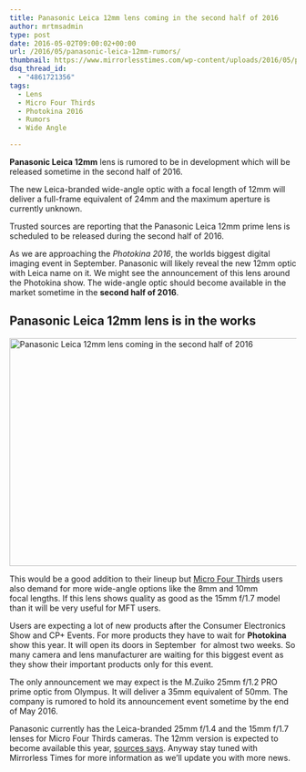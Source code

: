 ```yaml
---
title: Panasonic Leica 12mm lens coming in the second half of 2016
author: mrtmsadmin
type: post
date: 2016-05-02T09:00:02+00:00
url: /2016/05/panasonic-leica-12mm-rumors/
thumbnail: https://www.mirrorlesstimes.com/wp-content/uploads/2016/05/panasonic-12mm-lens-rumors.jpg
dsq_thread_id:
  - "4861721356"
tags:
  - Lens
  - Micro Four Thirds
  - Photokina 2016
  - Rumors
  - Wide Angle

---
```

**Panasonic Leica 12mm** lens is rumored to be in development which will be released sometime in the second half of 2016.

The new Leica-branded wide-angle optic with a focal length of 12mm will deliver a full-frame equivalent of 24mm and the maximum aperture is currently unknown.

Trusted sources are reporting that the Panasonic Leica 12mm prime lens is scheduled to be released during the second half of 2016.

As we are approaching the _Photokina 2016_, the worlds biggest digital imaging event in September. Panasonic will likely reveal the new 12mm optic with Leica name on it. We might see the announcement of this lens around the Photokina show. The wide-angle optic should become available in the market sometime in the **second half of 2016**.<!--more-->

## Panasonic Leica 12mm lens is in the works

<img class="alignnone wp-image-177 size-full" title="Panasonic Leica 12mm lens coming in the second half of 2016" src="https://i0.wp.com/www.mirrorlesstimes.com/wp-content/uploads/2016/05/panasonic-12mm-lens-rumors.jpg?resize=600%2C400&#038;ssl=1" alt="Panasonic Leica 12mm lens coming in the second half of 2016" width="600" height="400" srcset="https://i0.wp.com/www.mirrorlesstimes.com/wp-content/uploads/2016/05/panasonic-12mm-lens-rumors.jpg?w=900&ssl=1 900w, https://i0.wp.com/www.mirrorlesstimes.com/wp-content/uploads/2016/05/panasonic-12mm-lens-rumors.jpg?resize=300%2C200&ssl=1 300w, https://i0.wp.com/www.mirrorlesstimes.com/wp-content/uploads/2016/05/panasonic-12mm-lens-rumors.jpg?resize=768%2C512&ssl=1 768w" sizes="(max-width: 600px) 100vw, 600px" data-recalc-dims="1" /> 

This would be a good addition to their lineup but [Micro Four Thirds][1] users also demand for more wide-angle options like the 8mm and 10mm focal lengths. If this lens shows quality as good as the 15mm f/1.7 model than it will be very useful for MFT users.

Users are expecting a lot of new products after the Consumer Electronics Show and CP+ Events. For more products they have to wait for **Photokina** show this year. It will open its doors in September  for almost two weeks. So many camera and lens manufacturer are waiting for this biggest event as they show their important products only for this event.

The only announcement we may expect is the M.Zuiko 25mm f/1.2 PRO prime optic from Olympus. It will deliver a 35mm equivalent of 50mm. The company is rumored to hold its announcement event sometime by the end of May 2016.

Panasonic currently has the Leica-branded 25mm f/1.4 and the 15mm f/1.7 lenses for Micro Four Thirds cameras. The 12mm version is expected to become available this year, <a href="http://www.dailycameranews.com/2016/05/panasonic-12mm-lens-rumors/" rel="external">sources says</a>. Anyway stay tuned with Mirrorless Times for more information as we’ll update you with more news.

 [1]: https://www.mirrorlesstimes.com/tag/micro-four-thirds/